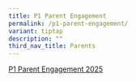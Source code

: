 ```yaml
---
title: P1 Parent Engagement
permalink: /p1-parent-engagement/
variant: tiptap
description: ""
third_nav_title: Parents
---
```

<p><a href="/files/P1_Parent_Engagement.pdf" rel="noopener noreferrer nofollow" target="_blank">P1 Parent Engagement 2025</a>
</p>